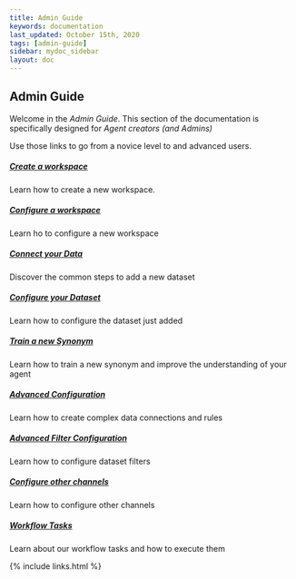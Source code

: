 ```yaml
---
title: Admin Guide
keywords: documentation
last_updated: October 15th, 2020
tags: [admin-guide]
sidebar: mydoc_sidebar
layout: doc
---
```


## Admin Guide

Welcome in the *Admin Guide*. This section of the documentation is specifically designed for *Agent creators (and Admins)*

Use those links to go from a novice level to and advanced users.

##### [Create a workspace](/how-to-create-an-askdata-workspace)

Learn how to create a new workspace.

##### [Configure a workspace](/workspace-configuration)

Learn ho to configure a new workspace

##### [Connect your Data](/docs/how-to-add-a-new-dataset)

Discover the common steps to add a new dataset

##### [Configure your Dataset](/docs/how-to-configure-your-dataset)

Learn how to configure the dataset just added

##### [Train a new Synonym](/docs/how-to-train-a-synonym)

Learn how to train a new synonym and improve the understanding of your agent

##### [Advanced Configuration](/docs/advanced-configurations)

Learn how to create complex data connections and rules

##### [Advanced Filter Configuration](/docs/dataset-filters-configuration)

Learn how to configure dataset filters

##### [Configure other channels](/docs/advanced-configuration-other-channels)

Learn how to configure other channels

##### [Workflow Tasks](/docs/tasks)

Learn about our workflow tasks and how to execute them

{% include links.html %}

    

